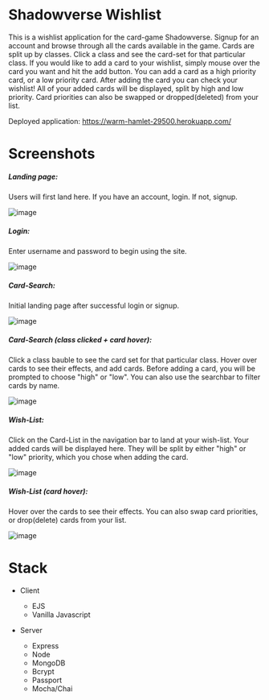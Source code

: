 # Shadowverse Wishlist

This is a wishlist application for the card-game Shadowverse. Signup for an account and browse through all the cards
available in the game. Cards are split up by classes. Click a class and see the card-set for that particular class. 
If you would like to add a card to your wishlist, simply mouse over the card you want and hit the add button. You 
can add a card as a high priority card, or a low priority card. After adding the card you can check your wishlist!
All of your added cards will be displayed, split by high and low priority. Card priorities can also be swapped or 
dropped(deleted) from your list. 

Deployed application: https://warm-hamlet-29500.herokuapp.com/

# Screenshots

##### Landing page:

Users will first land here. If you have an account, login. If not, signup.

![image](https://user-images.githubusercontent.com/33299951/47969737-04011800-e031-11e8-8783-0d0ed1ec8d9d.png)

##### Login: 

Enter username and password to begin using the site.

![image](https://user-images.githubusercontent.com/33299951/47969754-3d398800-e031-11e8-8d55-4abf6abdf2ac.png)

##### Card-Search:

Initial landing page after successful login or signup.

![image](https://user-images.githubusercontent.com/33299951/47969770-56dacf80-e031-11e8-958d-0464df6c34a5.png)

##### Card-Search (class clicked + card hover): 

Click a class bauble to see the card set for that particular class. Hover over cards to see their effects,
and add cards. Before adding a card, you will be prompted to choose "high" or "low". You can also use the 
searchbar to filter cards by name.

![image](https://user-images.githubusercontent.com/33299951/47969781-6fe38080-e031-11e8-8adb-6a11bc7fe6a8.png)

##### Wish-List:

Click on the Card-List in the navigation bar to land at your wish-list. Your added cards will be displayed 
here. They will be split by either "high" or "low" priority, which you chose when adding the card.

![image](https://user-images.githubusercontent.com/33299951/47969793-88539b00-e031-11e8-97da-50a2a31df103.png)

##### Wish-List (card hover):

Hover over the cards to see their effects. You can also swap card priorities, or drop(delete) cards from your
list. 

![image](https://user-images.githubusercontent.com/33299951/47969807-b76a0c80-e031-11e8-91bc-81cf606d0bf0.png)

# Stack

- Client
  * EJS
  * Vanilla Javascript

- Server
  * Express
  * Node
  * MongoDB
  * Bcrypt
  * Passport
  * Mocha/Chai
  
